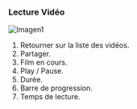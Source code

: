 ### Lecture Vidéo

![Imagen1](http://static.energysistem.com/images/manuals/39594/542d0d685c0a4.jpg)

1. Retourner sur la liste des vidéos.
2. Partager.
3. Film en cours.
4. Play / Pause.
5. Durée.
6. Barre de progression.
7. Temps de lecture.


